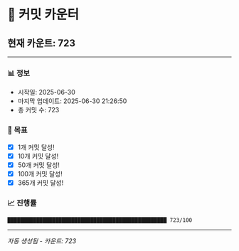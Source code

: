 # 🔢 커밋 카운터

## 현재 카운트: 723

---

### 📊 정보
- 시작일: 2025-06-30
- 마지막 업데이트: 2025-06-30 21:26:50
- 총 커밋 수: 723

### 🎯 목표
- [x] 1개 커밋 달성!
- [x] 10개 커밋 달성!
- [x] 50개 커밋 달성!
- [x] 100개 커밋 달성!
- [x] 365개 커밋 달성!

### 📈 진행률
```
██████████████████████████████████████████████████ 723/100
```

---
*자동 생성됨 - 카운트: 723*
